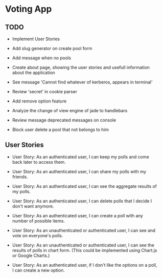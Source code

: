 # Voting App

## TODO

* Implement User Stories

* Add slug generator on create pool form

* Add message when no pools
* Create about page, showing the user stories and usefull information about the application
* See message 'Cannot find whatever of kerberos, appears in terminal'
* Review 'secret' in cookie parser
* Add remove option feature
* Analyze the change of view engine of jade to handlebars
* Review message deprecated messages on console
* Block user delete a pool that not belongs to him


## User Stories
* User Story: As an authenticated user, I can keep my polls and come back later to access them.

* User Story: As an authenticated user, I can share my polls with my friends.

* User Story: As an authenticated user, I can see the aggregate results of my polls.

* User Story: As an authenticated user, I can delete polls that I decide I don't want anymore.

* User Story: As an authenticated user, I can create a poll with any number of possible items.

* User Story: As an unauthenticated or authenticated user, I can see and vote on everyone's polls.

* User Story: As an unauthenticated or authenticated user, I can see the results of polls in chart form. (This could be implemented using Chart.js or Google Charts.)

* User Story: As an authenticated user, if I don't like the options on a poll, I can create a new option.